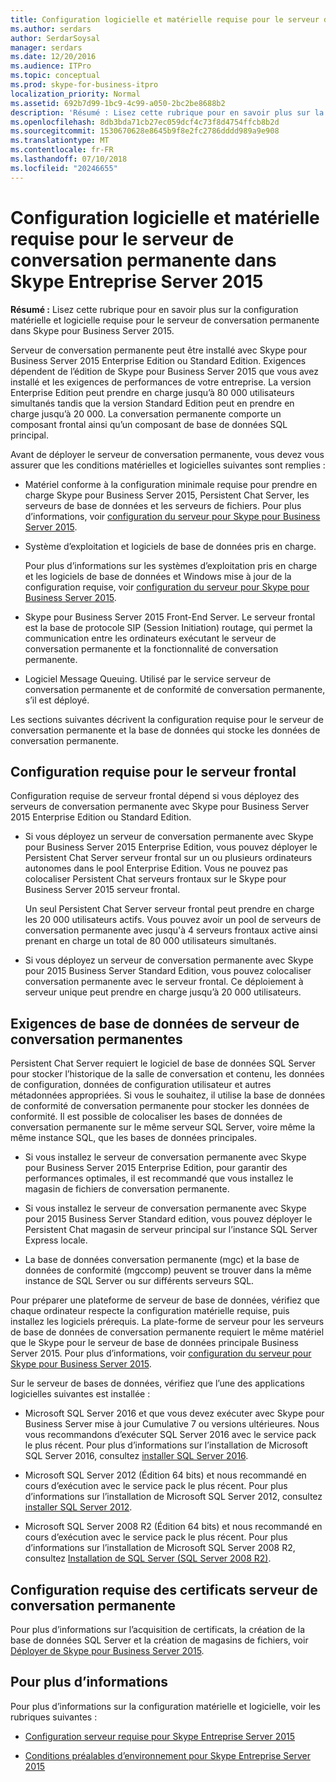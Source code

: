 ```yaml
---
title: Configuration logicielle et matérielle requise pour le serveur de conversation permanente dans Skype Entreprise Server 2015
ms.author: serdars
author: SerdarSoysal
manager: serdars
ms.date: 12/20/2016
ms.audience: ITPro
ms.topic: conceptual
ms.prod: skype-for-business-itpro
localization_priority: Normal
ms.assetid: 692b7d99-1bc9-4c99-a050-2bc2be8688b2
description: 'Résumé : Lisez cette rubrique pour en savoir plus sur la configuration matérielle et logicielle requise pour le serveur de conversation permanente dans Skype pour Business Server 2015.'
ms.openlocfilehash: 8db3bda71cb27ec059dcf4c73f8d4754ffcb8b2d
ms.sourcegitcommit: 1530670628e8645b9f8e2fc2786dddd989a9e908
ms.translationtype: MT
ms.contentlocale: fr-FR
ms.lasthandoff: 07/10/2018
ms.locfileid: "20246655"
---
```

# <a name="hardware-and-software-requirements-for-persistent-chat-server-in-skype-for-business-server-2015"></a>Configuration logicielle et matérielle requise pour le serveur de conversation permanente dans Skype Entreprise Server 2015
 
**Résumé :** Lisez cette rubrique pour en savoir plus sur la configuration matérielle et logicielle requise pour le serveur de conversation permanente dans Skype pour Business Server 2015.
  
Serveur de conversation permanente peut être installé avec Skype pour Business Server 2015 Enterprise Edition ou Standard Edition. Exigences dépendent de l’édition de Skype pour Business Server 2015 que vous avez installé et les exigences de performances de votre entreprise. La version Enterprise Edition peut prendre en charge jusqu’à 80 000 utilisateurs simultanés tandis que la version Standard Edition peut en prendre en charge jusqu’à 20 000. La conversation permanente comporte un composant frontal ainsi qu’un composant de base de données SQL principal.
  
Avant de déployer le serveur de conversation permanente, vous devez vous assurer que les conditions matérielles et logicielles suivantes sont remplies :
  
- Matériel conforme à la configuration minimale requise pour prendre en charge Skype pour Business Server 2015, Persistent Chat Server, les serveurs de base de données et les serveurs de fichiers. Pour plus d’informations, voir [configuration du serveur pour Skype pour Business Server 2015](../../plan-your-deployment/requirements-for-your-environment/server-requirements.md).
    
- Système d’exploitation et logiciels de base de données pris en charge.
    
    Pour plus d’informations sur les systèmes d’exploitation pris en charge et les logiciels de base de données et Windows mise à jour de la configuration requise, voir [configuration du serveur pour Skype pour Business Server 2015](../../plan-your-deployment/requirements-for-your-environment/server-requirements.md).
    
- Skype pour Business Server 2015 Front-End Server. Le serveur frontal est la base de protocole SIP (Session Initiation) routage, qui permet la communication entre les ordinateurs exécutant le serveur de conversation permanente et la fonctionnalité de conversation permanente. 
    
- Logiciel Message Queuing. Utilisé par le service serveur de conversation permanente et de conformité de conversation permanente, s’il est déployé.
    
Les sections suivantes décrivent la configuration requise pour le serveur de conversation permanente et la base de données qui stocke les données de conversation permanente.
  
## <a name="front-end-server-requirements"></a>Configuration requise pour le serveur frontal

Configuration requise de serveur frontal dépend si vous déployez des serveurs de conversation permanente avec Skype pour Business Server 2015 Enterprise Edition ou Standard Edition.
  
- Si vous déployez un serveur de conversation permanente avec Skype pour Business Server 2015 Enterprise Edition, vous pouvez déployer le Persistent Chat Server serveur frontal sur un ou plusieurs ordinateurs autonomes dans le pool Enterprise Edition. Vous ne pouvez pas colocaliser Persistent Chat serveurs frontaux sur le Skype pour Business Server 2015 serveur frontal. 
    
    Un seul Persistent Chat Server serveur frontal peut prendre en charge les 20 000 utilisateurs actifs. Vous pouvez avoir un pool de serveurs de conversation permanente avec jusqu'à 4 serveurs frontaux active ainsi prenant en charge un total de 80 000 utilisateurs simultanés. 
    
- Si vous déployez un serveur de conversation permanente avec Skype pour 2015 Business Server Standard Edition, vous pouvez colocaliser conversation permanente avec le serveur frontal. Ce déploiement à serveur unique peut prendre en charge jusqu’à 20 000 utilisateurs. 
    
## <a name="persistent-chat-server-database-requirements"></a>Exigences de base de données de serveur de conversation permanentes

Persistent Chat Server requiert le logiciel de base de données SQL Server pour stocker l’historique de la salle de conversation et contenu, les données de configuration, données de configuration utilisateur et autres métadonnées appropriées. Si vous le souhaitez, il utilise la base de données de conformité de conversation permanente pour stocker les données de conformité. Il est possible de colocaliser les bases de données de conversation permanente sur le même serveur SQL Server, voire même la même instance SQL, que les bases de données principales. 
  
- Si vous installez le serveur de conversation permanente avec Skype pour Business Server 2015 Enterprise Edition, pour garantir des performances optimales, il est recommandé que vous installez le magasin de fichiers de conversation permanente.
    
- Si vous installez le serveur de conversation permanente avec Skype pour 2015 Business Server Standard edition, vous pouvez déployer le Persistent Chat magasin de serveur principal sur l’instance SQL Server Express locale.
    
- La base de données conversation permanente (mgc) et la base de données de conformité (mgccomp) peuvent se trouver dans la même instance de SQL Server ou sur différents serveurs SQL.
    
Pour préparer une plateforme de serveur de base de données, vérifiez que chaque ordinateur respecte la configuration matérielle requise, puis installez les logiciels prérequis. La plate-forme de serveur pour les serveurs de base de données de conversation permanente requiert le même matériel que le Skype pour le serveur de base de données principale Business Server 2015. Pour plus d’informations, voir [configuration du serveur pour Skype pour Business Server 2015](../../plan-your-deployment/requirements-for-your-environment/server-requirements.md).
  
Sur le serveur de bases de données, vérifiez que l’une des applications logicielles suivantes est installée :

- Microsoft SQL Server 2016 et que vous devez exécuter avec Skype pour Business Server mise à jour Cumulative 7 ou versions ultérieures. Nous vous recommandons d’exécuter SQL Server 2016 avec le service pack le plus récent. Pour plus d’informations sur l’installation de Microsoft SQL Server 2016, consultez [installer SQL Server 2016](https://docs.microsoft.com/pt-pt/sql/database-engine/install-windows/install-sql-server?view=sql-server-2016).

- Microsoft SQL Server 2012 (Édition 64 bits) et nous recommandé en cours d’exécution avec le service pack le plus récent. Pour plus d’informations sur l’installation de Microsoft SQL Server 2012, consultez [installer SQL Server 2012](https://go.microsoft.com/fwlink/p/?LinkID=248559).

- Microsoft SQL Server 2008 R2 (Édition 64 bits) et nous recommandé en cours d’exécution avec le service pack le plus récent. Pour plus d’informations sur l’installation de Microsoft SQL Server 2008 R2, consultez [Installation de SQL Server (SQL Server 2008 R2)](https://go.microsoft.com/fwlink/p/?LinkId=275702). 
    
## <a name="persistent-chat-server-certificate-requirements"></a>Configuration requise des certificats serveur de conversation permanente

Pour plus d’informations sur l’acquisition de certificats, la création de la base de données SQL Server et la création de magasins de fichiers, voir [Déployer de Skype pour Business Server 2015](../../deploy/deploy.md). 
  
## <a name="for-more-information"></a>Pour plus d’informations

Pour plus d’informations sur la configuration matérielle et logicielle, voir les rubriques suivantes :
  
- [Configuration serveur requise pour Skype Entreprise Server 2015](../../plan-your-deployment/requirements-for-your-environment/server-requirements.md)
    
- [Conditions préalables d’environnement pour Skype Entreprise Server 2015](../../plan-your-deployment/requirements-for-your-environment/environmental-requirements.md)
    

